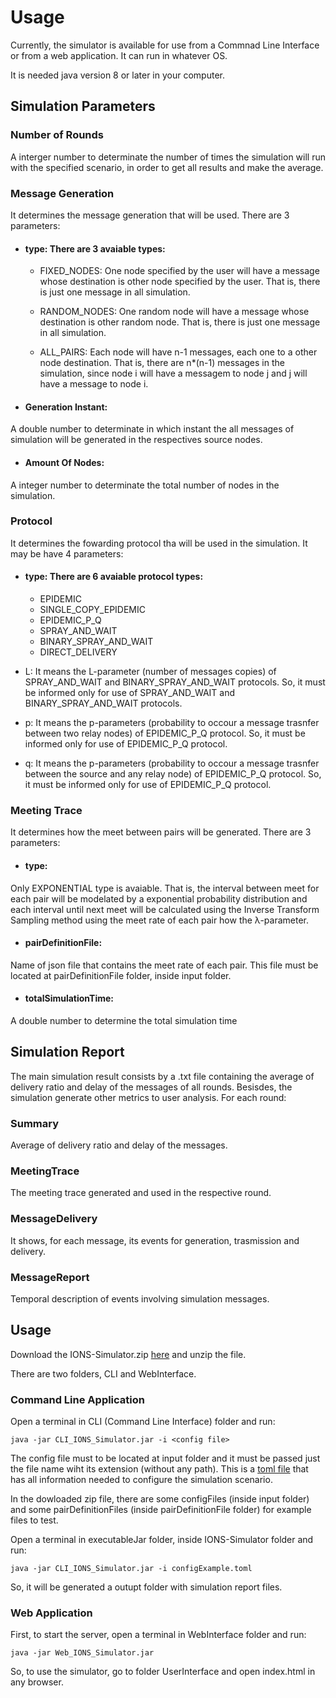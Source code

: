 # Usage

Currently, the simulator is available for use from a Commnad Line Interface or from a web application. It can run in whatever OS.

It is needed java version 8 or later in your computer.

## Simulation Parameters

### Number of Rounds
A interger number to determinate the number of times the simulation will run with the specified scenario, in order to get all results and make the average.

### Message Generation

It determines the message generation that will be used. There are 3 parameters:

- #### type: There are 3 avaiable types:
  - FIXED_NODES: One node specified by the user will have a message whose destination is other node specified by the user. That is, there is just one message in all simulation.
  
  - RANDOM_NODES: One random node will have a message whose destination is other random node. That is, there is just one message in all simulation.
  
  - ALL_PAIRS: Each node will have n-1 messages, each one to a other node destination. That is, there are n*(n-1) messages in the simulation, since node i will have a messagem to node j and j will have a message to node i.

- #### Generation Instant:
A double number to determinate in which instant the all messages of simulation will be generated in the respectives source nodes.

- #### Amount Of Nodes:
A integer number to determinate the total number of nodes in the simulation.


### Protocol

It determines the fowarding protocol tha will be used in the simulation. It may be have 4 parameters:

- #### type: There are 6 avaiable protocol types:
  - EPIDEMIC
  - SINGLE_COPY_EPIDEMIC
  - EPIDEMIC_P_Q
  - SPRAY_AND_WAIT
  - BINARY_SPRAY_AND_WAIT
  - DIRECT_DELIVERY

- L: It means the L-parameter (number of messages copies) of SPRAY_AND_WAIT and BINARY_SPRAY_AND_WAIT protocols. So, it must be informed only for use of SPRAY_AND_WAIT and BINARY_SPRAY_AND_WAIT protocols.

- p: It means the p-parameters (probability to occour a message trasnfer between two relay nodes) of EPIDEMIC_P_Q protocol. So, it must be informed only for use of EPIDEMIC_P_Q protocol.

- q: It means the p-parameters (probability to occour a message trasnfer between the source and any relay node) of EPIDEMIC_P_Q protocol. So, it must be informed only for use of EPIDEMIC_P_Q protocol.

### Meeting Trace

It determines how the meet between pairs will be generated. There are 3 parameters:

- #### type: 
Only EXPONENTIAL type is avaiable. That is, the interval between meet for each pair will be modelated by a exponential probability distribution and each interval until next meet will be calculated using the Inverse Transform Sampling method using the meet rate of each pair how the λ-parameter.

- #### pairDefinitionFile:
Name of json file that contains the meet rate of each pair. This file must be located at pairDefinitionFile folder, inside input folder.

- #### totalSimulationTime: 
A double number to determine the total simulation time

## Simulation Report
The main simulation result consists by a .txt file containing the average of delivery ratio and delay of the messages of all rounds. Besisdes, the simulation generate other metrics to user analysis. For each round:

### Summary
Average of delivery ratio and delay of the messages.

### MeetingTrace
The meeting trace generated and used in the respective round.

### MessageDelivery
It shows, for each message, its events for generation, trasmission and delivery.

### MessageReport
Temporal description of events involving simulation messages.

## Usage

Download the IONS-Simulator.zip [here](https://github.com/PFC-IME-Opportunistic-Network-Simulator/backend/releases/download/2.0/IONS-Simulator.zip) and unzip the file.

There are two folders, CLI and WebInterface.


### Command Line Application

Open a terminal in CLI (Command Line Interface) folder and run:

```
java -jar CLI_IONS_Simulator.jar -i <config file>
```
The config file must to be located at input folder and it must be passed just the file name wiht its extension (without any path). This is a [toml file](https://github.com/toml-lang/toml) that has all information needed to configure the simulation scenario.

In the dowloaded zip file, there are some configFiles (inside input folder) and some pairDefinitionFiles (inside pairDefinitionFile folder) for example files to test.

Open a terminal in executableJar folder, inside IONS-Simulator folder and run:

```
java -jar CLI_IONS_Simulator.jar -i configExample.toml
```

So, it will be generated a outupt folder with simulation report files.


### Web Application

First, to start the server, open a terminal in WebInterface folder and run:

```
java -jar Web_IONS_Simulator.jar
```
So, to use the simulator, go to folder UserInterface and open index.html in any browser.



